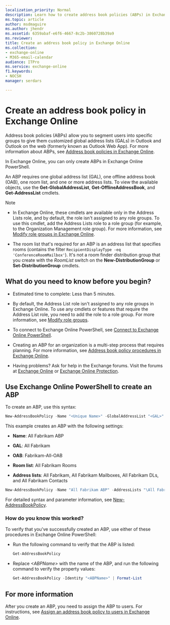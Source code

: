 ```yaml
---
localization_priority: Normal
description: Learn how to create address book policies (ABPs) in Exchange Online.
ms.topic: article
author: msdmaguire
ms.author: jhendr
ms.assetid: 6359abaf-e6f6-4667-8c2b-3860728b39a9
ms.reviewer: 
title: Create an address book policy in Exchange Online
ms.collection: 
- exchange-online
- M365-email-calendar
audience: ITPro
ms.service: exchange-online
f1.keywords:
- NOCSH
manager: serdars

---
```


# Create an address book policy in Exchange Online

Address book policies (ABPs) allow you to segment users into specific groups to give them customized global address lists (GALs) in Outlook and Outlook on the web (formerly known as Outlook Web App). For more information about ABPs, see [Address book policies in Exchange Online](address-book-policies.md).

In Exchange Online, you can only create ABPs in Exchange Online PowerShell.

An ABP requires one global address list (GAL), one offline address book (OAB), one room list, and one or more address lists. To view the available objects, use the **Get-GlobalAddressList**, **Get-OfflineAddressBook**, and **Get-AddressList** cmdlets.

> [!NOTE]
> 
> - In Exchange Online, these cmdlets are available only in the Address Lists role, and by default, the role isn't assigned to any role groups. To use this cmdlet, add the Address Lists role to a role group (for example, to the Organization Management role group). For more information, see [Modify role groups in Exchange Online](../../permissions-exo/role-groups.md#modify-role-groups).
> 
> - The room list that's required for an ABP is an address list that specifies rooms (contains the filter `RecipientDisplayType -eq 'ConferenceRoomMailbox'`). It's not a room finder distribution group that you create with the _RoomList_ switch on the **New-DistributionGroup** or **Set-DistributionGroup** cmdlets.

## What do you need to know before you begin?

- Estimated time to complete: Less than 5 minutes.

- By default, the Address List role isn't assigned to any role groups in Exchange Online. To use any cmdlets or features that require the Address List role, you need to add the role to a role group. For more information, see [Modify role groups](../../permissions-exo/role-groups.md#modify-role-groups).

- To connect to Exchange Online PowerShell, see [Connect to Exchange Online PowerShell](/powershell/exchange/connect-to-exchange-online-powershell).

- Creating an ABP for an organization is a multi-step process that requires planning. For more information, see [Address book policy procedures in Exchange Online](address-book-policy-procedures.md).

- Having problems? Ask for help in the Exchange forums. Visit the forums at [Exchange Online](/answers/topics/office-exchange-server-itpro.html) or [Exchange Online Protection](https://social.technet.microsoft.com/forums/forefront/home?forum=FOPE).

## Use Exchange Online PowerShell to create an ABP

To create an ABP, use this syntax:

```PowerShell
New-AddressBookPolicy -Name "<Unique Name>" -GlobalAddressList "<GAL>" -OfflineAddressBook "<OAB>" -RoomList "<RoomList>" -AddressLists "<AddressList1>","<AddressList2>"...
```

This example creates an ABP with the following settings:

- **Name**: All Fabrikam ABP

- **GAL**: All Fabrikam

- **OAB**: Fabrikam-All-OAB

- **Room list**: All Fabrikam Rooms

- **Address lists**: All Fabrikam, All Fabrikam Mailboxes, All Fabrikam DLs, and All Fabrikam Contacts

```PowerShell
New-AddressBookPolicy -Name "All Fabrikam ABP" -AddressLists "\All Fabrikam","\All Fabrikam Mailboxes","\All Fabrikam DLs","\All Fabrikam Contacts" -OfflineAddressBook \Fabrikam-All-OAB -GlobalAddressList "\All Fabrikam" -RoomList "\All Fabrikam Rooms"
```

For detailed syntax and parameter information, see [New-AddressBookPolicy](/powershell/module/exchange/new-addressbookpolicy).

### How do you know this worked?

To verify that you've successfully created an ABP, use either of these procedures in Exchange Online PowerShell:

- Run the following command to verify that the ABP is listed:

   ```PowerShell
   Get-AddressBookPolicy
   ```

- Replace _\<ABPName\>_ with the name of the ABP, and run the following command to verify the property values:

   ```PowerShell
   Get-AddressBookPolicy -Identity "<ABPName>" | Format-List
   ```

## For more information

After you create an ABP, you need to assign the ABP to users. For instructions, see [Assign an address book policy to users in Exchange Online](assign-an-address-book-policy-to-mail-users.md).